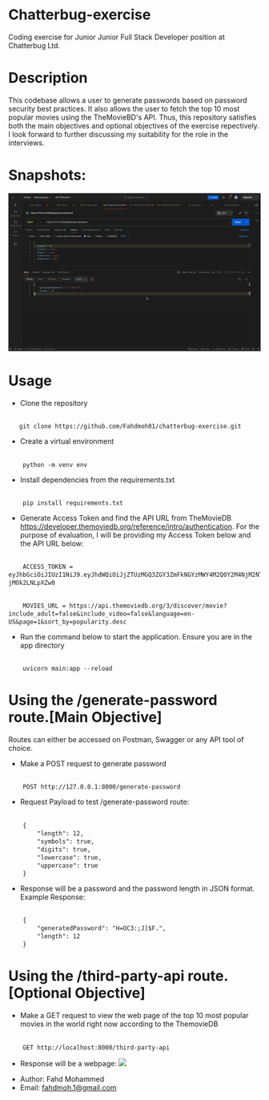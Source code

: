 # Chatterbug-exercise
Coding exercise for Junior Junior Full Stack Developer position at Chatterbug Ltd.

# Description
This codebase allows a user to generate passwords based on password security best practices. It also allows the user to fetch the top 10
most popular movies using the TheMovieBD's API. Thus, this repository satisfies both the main objectives and optional objectives of the exercise repectively. I look forward to further discussing my suitability for the role in the interviews.

# Snapshots:
![](overall.gif)

# Usage
* Clone the repository
##
       git clone https://github.com/Fahdmoh01/chatterbug-exercise.git 

* Create a virtual environment
##
        python -m venv env

* Install dependencies from the requirements.txt
##
        pip install requirements.txt

* Generate Access Token and find the API URL  from TheMovieDB https://developer.themoviedb.org/reference/intro/authentication. For the purpose of evaluation, I will be providing my Access Token below and the API URL below:
##
        ACCESS_TOKEN = eyJhbGciOiJIUzI1NiJ9.eyJhdWQiOiJjZTUzMGQ3ZGY3ZmFkNGYzMWY4M2Q0Y2M4NjM2NTIzNiIsInN1YiI6IjYwNWRmOTEyZjNlMGRmMDA3MzkxNDViMSIsInNjb3BlcyI6WyJhcGlfcmVhZCJdLCJ2ZXJzaW9uIjoxfQ.e8nwm4dk5HMerwzFSRoY6oLcaIEoy-jMOk2LNLpXZw0
##
        MOVIES_URL = https://api.themoviedb.org/3/discover/movie?include_adult=false&include_video=false&language=en-US&page=1&sort_by=popularity.desc

* Run the command below to start the application. Ensure you are in the app directory
##
        uvicorn main:app --reload


# Using the /generate-password route.[Main Objective]
Routes can either be accessed on Postman, Swagger or any API tool of choice.
* Make a POST request to generate password
##
        POST http://127.0.0.1:8000/generate-password
        
        
* Request Payload to test /generate-password route:
##
        {
            "length": 12,
            "symbols": true,
            "digits": true,
            "lowercase": true,
            "uppercase": true
        }
* Response will be a password and the password length in JSON format. Example Response:
##
        {
            "generatedPassword": "H=OC3:;J]$F.",
            "length": 12
        }

# Using the /third-party-api route.[Optional Objective]
* Make a GET request to view the web page of the top 10 most popular movies in the world right now according to the ThemovieDB
##
        GET http://localhost:8000/third-party-api

* Response will be a webpage:
![](thirdparty.gif)

- Author: Fahd Mohammed 
- Email: fahdmoh.1@gmail.com